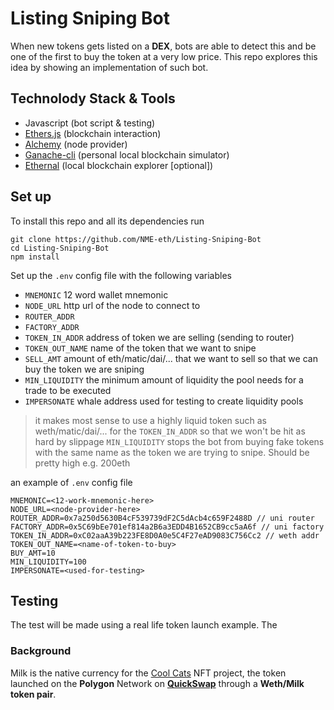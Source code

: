 # Listing Sniping Bot
When new tokens gets listed on a **DEX**, bots are able to detect this and be one of the first to buy the token at a very low price. This repo explores this idea by showing an implementation of such bot. 

## Technolody Stack & Tools
- Javascript (bot script & testing)
- [Ethers.js](https://docs.ethers.io/v5/) (blockchain interaction)
- [Alchemy](https://docs.alchemy.com/alchemy/) (node provider)
- [Ganache-cli](https://github.com/trufflesuite/ganache-cli-archive) (personal local blockchain simulator)
- [Ethernal](https://doc.tryethernal.com/) (local blockchain explorer [optional])

## Set up
To install this repo and all its dependencies run
```
git clone https://github.com/NME-eth/Listing-Sniping-Bot
cd Listing-Sniping-Bot
npm install
```
Set up the `.env` config file with the following variables 
- `MNEMONIC` 12 word wallet mnemonic
- `NODE_URL` http url of the node to connect to 
- `ROUTER_ADDR` 
- `FACTORY_ADDR`
- `TOKEN_IN_ADDR` address of token we are selling (sending to router)
- `TOKEN_OUT_NAME` name of the token that we want to snipe
- `SELL_AMT` amount of eth/matic/dai/... that we want to sell so that we can buy the token we are sniping
- `MIN_LIQUIDITY` the minimum amount of liquidity the pool needs for a trade to be executed
- `IMPERSONATE` whale address used for testing to create liquidity pools

>it makes most sense to use a highly liquid token such as weth/matic/dai/... for the `TOKEN_IN_ADDR` so that we won't be hit as hard by slippage
>`MIN_LIQUIDITY` stops the bot from buying fake tokens with the same name as the token we are trying to snipe. Should be pretty high e.g. 200eth

an example of `.env` config file 
```
MNEMONIC=<12-work-mnemonic-here>
NODE_URL=<node-provider-here>
ROUTER_ADDR=0x7a250d5630B4cF539739dF2C5dAcb4c659F2488D // uni router
FACTORY_ADDR=0x5C69bEe701ef814a2B6a3EDD4B1652CB9cc5aA6f // uni factory
TOKEN_IN_ADDR=0xC02aaA39b223FE8D0A0e5C4F27eAD9083C756Cc2 // weth addr
TOKEN_OUT_NAME=<name-of-token-to-buy>
BUY_AMT=10
MIN_LIQUIDITY=100
IMPERSONATE=<used-for-testing>
```

## Testing
The test will be made using a real life token launch example. The 

### Background 
Milk is the native currency for the [Cool Cats](https://www.coolcatsnft.com/) NFT project, the token launched on the **Polygon** Network on **[QuickSwap](https://quickswap.exchange/#/)** through a **Weth/Milk token pair**.


